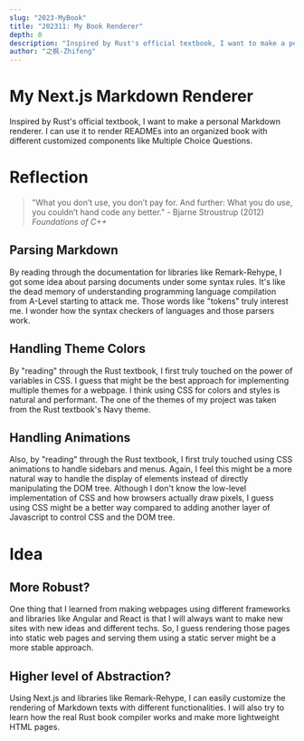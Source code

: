 ```yaml
---
slug: "2023-MyBook"
title: "202311: My Book Renderer"
depth: 0
description: "Inspired by Rust's official textbook, I want to make a personal Markdown renderer."
author: "之枫-Zhifeng"
---
```


# My Next.js Markdown Renderer

Inspired by Rust's official textbook, I want to make a personal Markdown renderer. I can use it to render READMEs into an organized book with different customized components like Multiple Choice Questions.

# Reflection

> "What you don’t use, you don’t pay for. And further: What you do use, you couldn’t hand code any better." - Bjarne Stroustrup (2012) _Foundations of C++_

## Parsing Markdown

By reading through the documentation for libraries like Remark-Rehype, I got some idea about parsing documents under some syntax rules. It's like the dead memory of understanding programming language compilation from A-Level starting to attack me. Those words like "tokens" truly interest me. I wonder how the syntax checkers of languages and those parsers work.

## Handling Theme Colors

By "reading" through the Rust textbook, I first truly touched on the power of variables in CSS. I guess that might be the best approach for implementing multiple themes for a webpage. I think using CSS for colors and styles is natural and performant. The one of the themes of my project was taken from the Rust textbook's Navy theme.

## Handling Animations

Also, by "reading" through the Rust textbook, I first truly touched using CSS animations to handle sidebars and menus. Again, I feel this might be a more natural way to handle the display of elements instead of directly manipulating the DOM tree. Although I don't know the low-level implementation of CSS and how browsers actually draw pixels, I guess using CSS might be a better way compared to adding another layer of Javascript to control CSS and the DOM tree.

# Idea

## More Robust?

One thing that I learned from making webpages using different frameworks and libraries like Angular and React is that I will always want to make new sites with new ideas and different techs. So, I guess rendering those pages into static web pages and serving them using a static server might be a more stable approach.

## Higher level of Abstraction?

Using Next.js and libraries like Remark-Rehype, I can easily customize the rendering of Markdown texts with different functionalities. I will also try to learn how the real Rust book compiler works and make more lightweight HTML pages.
